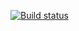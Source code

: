 [![Build status](https://ci.appveyor.com/api/projects/status/t0i28n109rtguntg?svg=true)](https://ci.appveyor.com/project/ProX88/project-bdd)

